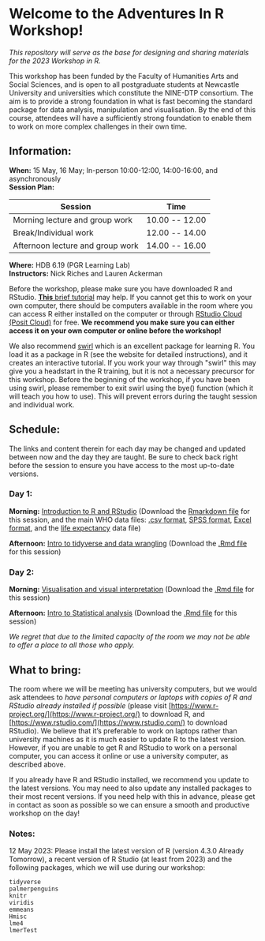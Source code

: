 # Welcome to the Adventures In R Workshop!

*This repository will serve as the base for designing and sharing materials for the 2023 Workshop in R.*

This workshop has been funded by the Faculty of Humanities Arts and Social Sciences, and is open to all postgraduate students at Newcastle University and universities which constitute the NINE-DTP consortium. The aim is to provide a strong foundation in what is fast becoming the standard package for data analysis, manipulation and visualisation. By the end of this course, attendees will have a sufficiently strong foundation to enable them to work on more complex challenges in their own time.

## Information:

**When:** 15 May, 16 May; In-person 10:00-12:00, 14:00-16:00, and asynchronously  
**Session Plan:**

| Session | Time |
| --- | --- |
|Morning lecture and group work|10.00 -- 12.00|
|Break/Individual work|12.00 -- 14.00|
|Afternoon lecture and group work|14.00 -- 16.00|

**Where:** HDB 6.19 (PGR Learning Lab)  
**Instructors:** Nick Riches and Lauren Ackerman 

Before the workshop, please make sure you have downloaded R and RStudio. [**This** brief tutorial](docs/Setting_Up.nb.html) may help. If you cannot get this to work on your own computer, there should be computers available in the room where you can access R either installed on the computer or through [RStudio Cloud (Posit Cloud)](https://posit.cloud/plans/free) for free. **We recommend you make sure you can either access it on your own computer or online before the workshop!**

We also recommend [swirl](https://swirlstats.com/) which is an excellent package for learning R. You load it as a package in R (see the website for detailed instructions), and it creates an interactive tutorial. If you work your way through "swirl" this may give you a headstart in the R training, but it is not a necessary precursor for this workshop. Before the beginning of the workshop, if you have been using swirl, please remember to exit swirl using the bye() function (which it will teach you how to use). This will prevent errors during the taught session and individual work.

## Schedule:

The links and content therein for each day may be changed and updated between now and the day they are taught. Be sure to check back right before the session to ensure you have access to the most up-to-date versions.

### Day 1:

**Morning:** [Introduction to R and RStudio](docs/Session_1-Introduction.nb.html) (Download the [Rmarkdown file](docs/Session_1-Introduction.Rmd) for this session, and the main WHO data files: [.csv format](data/WHR_2017.csv), [SPSS format](data/WHR_2017.sav), [Excel format](data/WHR_2017.xlsx), and the [life expectancy](data/WHO_life_expectancy.csv) data file)  

**Afternoon:** [Intro to tidyverse and data wrangling](docs/Session_2-tidyverse.html) (Download the [.Rmd file](docs/Session_2-tidyverse.Rmd) for this session)  

### Day 2:

**Morning:** [Visualisation and visual interpretation](docs/Session_3-dataviz.html) (Download the [.Rmd file](docs/Session_3-dataviz.Rmd) for this session)  

**Afternoon:** [Intro to Statistical analysis](docs/Session_4-AnalysingData.nb.html) (Download the [.Rmd file](docs/Session_4-AnalysingData.rmd) for this session)



*We regret that due to the limited capacity of the room we may not be able to offer a place to all those who apply.*

## What to bring: 

The room where we will be meeting has university computers, but we would ask attendees to *have personal computers or laptops with copies of R and RStudio already installed if possible*
(please visit  [https://www.r-project.org/](https://www.r-project.org/) to download R, and [https://www.rstudio.com/](https://www.rstudio.com/) to download RStudio). We believe that it’s preferable to work on laptops rather than university machines as it is much easier to update R to the latest version. However, if you are unable to get R and RStudio to work on a personal computer, you can access it online or use a university computer, as described above.

If you already have R and RStudio installed, we recommend you update to the latest versions. You may need to also update any installed packages to their most recent versions. If you need help with this in advance, please get in contact as soon as possible so we can ensure a smooth and productive workshop on the day!

### Notes:

12 May 2023: Please install the latest version of R (version 4.3.0 Already Tomorrow), a recent version of R Studio (at least from 2023) and the following packages, which we will use during our workshop:  

```
tidyverse
palmerpenguins
knitr
viridis
emmeans
Hmisc
lme4
lmerTest
```

